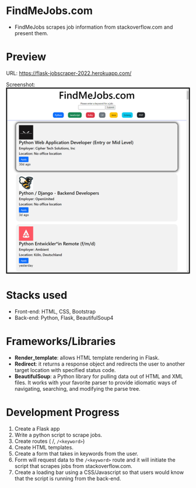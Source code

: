 # FindMeJobs.com

- FindMeJobs scrapes job information from stackoverflow.com and present them.

# Preview

URL: https://flask-jobscraper-2022.herokuapp.com/

Screenshot:
![FindMejobs screen](/img/FindMeJobs.p2.jpg)

# Stacks used

- Front-end: HTML, CSS, Bootstrap
- Back-end: Python, Flask, BeautifulSoup4

# Frameworks/Libraries

- **Render_template**: allows HTML template rendering in Flask.
- **Redirect**: it returns a response object and redirects the user to another target location with specified status code.
- **BeautifulSoup**: a Python library for pulling data out of HTML and XML files. It works with your favorite parser to provide idiomatic ways of navigating, searching, and modifying the parse tree.

# Development Progress

1. Create a Flask app
2. Write a python script to scrape jobs.
3. Create routes ( /, `/<keyword>`)
4. Create HTML templates.
5. Create a form that takes in keywords from the user.
6. Form will request data to the `/<keyword>` route and it will initiate the script that scrapes jobs from stackoverflow.com.
7. Create a loading bar using a CSS/Javascript so that users would know that the script is running from the back-end.